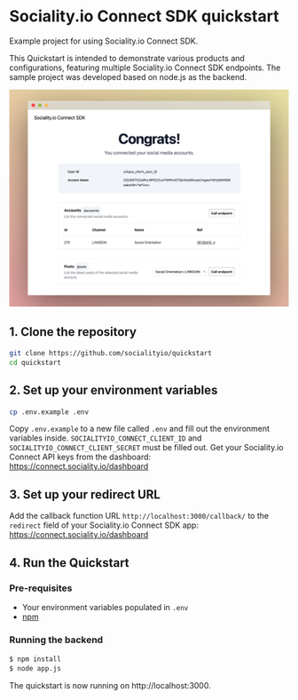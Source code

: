# Sociality.io Connect SDK quickstart
Example project for using Sociality.io Connect SDK.

This Quickstart is intended to demonstrate various products and configurations, featuring multiple Sociality.io Connect SDK endpoints. The sample project was developed based on node.js as the backend.

![Sociality.io Connect SDK quickstart app](/assets/quickstart.jpg)

## 1. Clone the repository
```bash
git clone https://github.com/socialityio/quickstart
cd quickstart
```

## 2. Set up your environment variables

```bash
cp .env.example .env
```

Copy `.env.example` to a new file called `.env` and fill out the environment variables inside. 
`SOCIALITYIO_CONNECT_CLIENT_ID` and `SOCIALITYIO_CONNECT_CLIENT_SECRET` must be filled out. 
Get your Sociality.io Connect API keys from the dashboard: https://connect.sociality.io/dashboard

## 3. Set up your redirect URL
Add the callback function URL `http://localhost:3000/callback/` to the `redirect` field of your Sociality.io Connect SDK app: https://connect.sociality.io/dashboard

## 4. Run the Quickstart

### Pre-requisites

- Your environment variables populated in `.env`
- [npm](https://www.npmjs.com/get-npm)

### Running the backend

```bash
$ npm install
$ node app.js
```

The quickstart is now running on http://localhost:3000.
